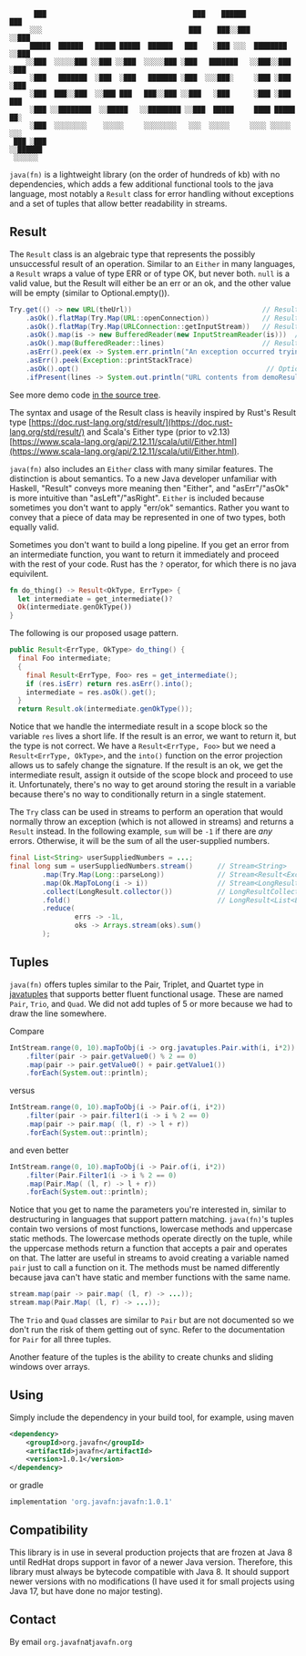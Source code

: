```
      ███                                    ███    ██████             ███  
     ░░░                                    ███    ███░░███           ░░███ 
     █████  ██████   █████ █████  ██████   ███    ░███ ░░░  ████████   ░░███
    ░░███  ░░░░░███ ░░███ ░░███  ░░░░░███ ░███   ███████   ░░███░░███   ░███
     ░███   ███████  ░███  ░███   ███████ ░███  ░░░███░     ░███ ░███   ░███
     ░███  ███░░███  ░░███ ███   ███░░███ ░░███   ░███      ░███ ░███   ███ 
     ░███ ░░████████  ░░█████   ░░████████ ░░███  █████     ████ █████ ██░  
     ░███  ░░░░░░░░    ░░░░░     ░░░░░░░░   ░░░  ░░░░░     ░░░░ ░░░░░ ░░░   
 ███ ░███                                                                   
░░██████                                                                    
 ░░░░░░                                                                     
```

`java(fn)` is a lightweight library (on the order of hundreds of kb) with no dependencies, which adds a few additional functional tools to the java language, most notably a `Result` class for error handling without exceptions and a set of tuples that allow better readability in streams.

## Result

The `Result` class is an algebraic type that represents the possibly unsuccessful result of an operation.  Similar to an `Either` in many languages, a `Result` wraps a value of type ERR or of type OK, but never both.  `null` is a valid value, but the Result will either be an err or an ok, and the other value will be empty (similar to Optional.empty()).

```java
Try.get(() -> new URL(theUrl))                                // Result<Exception, URL>
    .asOk().flatMap(Try.Map(URL::openConnection))             // Result<Exception, Connection>
    .asOk().flatMap(Try.Map(URLConnection::getInputStream))   // Result<Exception, InputStream>
    .asOk().map(is -> new BufferedReader(new InputStreamReader(is)))  // Result<Exception, BufferedReader>
    .asOk().map(BufferedReader::lines)                        // Result<Exception, Stream<String>>
    .asErr().peek(ex -> System.err.println("An exception occurred trying to fetch the url."))
    .asErr().peek(Exception::printStackTrace)
    .asOk().opt()                                              // Optional<Stream<String>>
    .ifPresent(lines -> System.out.println("URL contents from demoResult: " + lines.collect(Collectors.joining("\n"))));

```

See more demo code [in the source tree](./src/test/java/org/javafn/demo).

The syntax and usage of the Result class is heavily inspired by Rust's Result type [https://doc.rust-lang.org/std/result/](https://doc.rust-lang.org/std/result/) and Scala's Either type (prior to v2.13) [https://www.scala-lang.org/api/2.12.11/scala/util/Either.html](https://www.scala-lang.org/api/2.12.11/scala/util/Either.html).

`java(fn)` also includes an `Either` class with many similar features.  The distinction is about semantics.  To a new Java developer unfamiliar with Haskell, "Result" conveys more meaning then "Either", and "asErr"/"asOk" is more intuitive than "asLeft"/"asRight".  `Either` is included because sometimes you don't want to apply "err/ok" semantics.  Rather you want to convey that a piece of data may be represented in one of two types, both equally valid.

Sometimes you don't want to build a long pipeline.  If you get an error from an intermediate function, you want to return it immediately and proceed with the rest of your code.  Rust has the `?` operator, for which there is no java equivilent.

```rust
fn do_thing() -> Result<OkType, ErrType> {
  let intermediate = get_intermediate()?
  Ok(intermediate.genOkType())
}
```

The following is our proposed usage pattern.
 
```java
public Result<ErrType, OkType> do_thing() {
  final Foo intermediate;
  {
    final Result<ErrType, Foo> res = get_intermediate();
    if (res.isErr) return res.asErr().into();
    intermediate = res.asOk().get();
  }
  return Result.ok(intermediate.genOkType());
```

Notice that we handle the intermediate result in a scope block so the variable `res` lives a short life.  If the result is an error, we want to return it, but the type is not correct.  We have a `Result<ErrType, Foo>` but we need a `Result<ErrType, OkType>`, and the `into()` function on the error projection allows us to safely change the signature.  If the result is an ok, we get the intermediate result, assign it outside of the scope block and proceed to use it.  Unfortunately, there's no way to get around storing the result in a variable because there's no way to conditionally return in a single statement.

The `Try` class can be used in streams to perform an operation that would normally throw an exception (which is not allowed in streams) and returns a `Result` instead.  In the following example, `sum` will be `-1` if there are _any_ errors.  Otherwise, it will be the sum of all the user-supplied numbers.

```java
final List<String> userSuppliedNumbers = ...;
final long sum = userSuppliedNumbers.stream()      // Stream<String>
        .map(Try.Map(Long::parseLong))             // Stream<Result<Exception, Long>>
        .map(Ok.MapToLong(i -> i))                 // Stream<LongResult<Exception>>
        .collect(LongResult.collector())           // LongResultCollection<Exception>
        .fold()                                    // LongResult<List<Exception>>
        .reduce(
                errs -> -1L,
                oks -> Arrays.stream(oks).sum()
        );
```

## Tuples

`java(fn)` offers tuples similar to the Pair, Triplet, and Quartet type in [javatuples](https://www.javatuples.org/) that supports better fluent functional usage.  These are named `Pair`, `Trio`, and `Quad`.  We did not add tuples of 5 or more because we had to draw the line somewhere.

Compare

```java
IntStream.range(0, 10).mapToObj(i -> org.javatuples.Pair.with(i, i*2))
    .filter(pair -> pair.getValue0() % 2 == 0)
    .map(pair -> pair.getValue0() + pair.getValue1())
    .forEach(System.out::println);
```

versus

```java
IntStream.range(0, 10).mapToObj(i -> Pair.of(i, i*2))
    .filter(pair -> pair.filter1(i -> i % 2 == 0)
    .map(pair -> pair.map( (l, r) -> l + r))
    .forEach(System.out::println);
```

and even better

```java
IntStream.range(0, 10).mapToObj(i -> Pair.of(i, i*2))
    .filter(Pair.Filter1(i -> i % 2 == 0)
    .map(Pair.Map( (l, r) -> l + r))
    .forEach(System.out::println);
```

Notice that you get to name the parameters you're interested in, similar to destructuring in languages that support pattern matching.  `java(fn)`'s tuples contain two versions of most functions, lowercase methods and uppercase static methods.  The lowercase methods operate directly on the tuple, while the uppercase methods return a function that accepts a pair and operates on that.  The latter are useful in streams to avoid creating a variable named `pair` just to call a function on it.  The methods must be named differently because java can't have static and member functions with the same name.

```java
stream.map(pair -> pair.map( (l, r) -> ...));
stream.map(Pair.Map( (l, r) -> ...));
```

The `Trio` and `Quad` classes are similar to `Pair` but are not documented so we don't run the risk of them getting out of sync.  Refer to the documentation for `Pair` for all three tuples.

Another feature of the tuples is the ability to create chunks and sliding windows over arrays.

## Using

Simply include the dependency in your build tool, for example, using maven

```xml
<dependency>
    <groupId>org.javafn</groupId>
    <artifactId>javafn</artifactId>
    <version>1.0.1</version>
</dependency>
```

or gradle

```gradle
implementation 'org.javafn:javafn:1.0.1'
```

## Compatibility

This library is in use in several production projects that are frozen at Java 8 until RedHat drops support in favor of a newer Java version.  Therefore, this library must always be bytecode compatible with Java 8.  It should support newer versions with no modifications (I have used it for small projects using Java 17, but have done no major testing).  

## Contact

By email `org.javafn`at`javafn.org`

